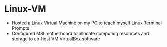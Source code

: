# Linux-VM
- Hosted a Linux Virtual Machine on my PC to teach myself Linux Terminal Prompts
- Configured MSI motherboard to allocate computing resources and storage to co-host VM VirtualBox software
